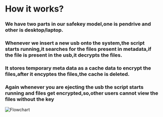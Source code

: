 # How it works?

### We have two parts in our safekey model,one is pendrive and other is desktop/laptop. 
### Whenever we insert a new usb onto the system,the script starts running,it searches for the files present in metadata,if the file is present in the usb,it decrypts the files.
### It stores temporary meta data as a cache data to encrypt the files,after it encyptes the files,the cache is deleted.
### Again whenever you are ejecting the usb the script starts running and files get encrypted,so,other users cannot view the files without the key
![Flowchart](../../Electronjs/images/flowchart.jfif)


